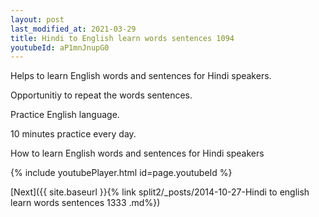 ```yaml
---
layout: post
last_modified_at: 2021-03-29
title: Hindi to English learn words sentences 1094 
youtubeId: aP1mnJnupG0
---
```

 
 
Helps to learn English words and sentences for Hindi speakers.

Opportunitiy to repeat the words sentences. 

Practice English language. 
 
10 minutes practice every day. 
 
How to learn English words and sentences for Hindi speakers 
 
{% include youtubePlayer.html id=page.youtubeId %}
 
 
[Next]({{ site.baseurl }}{% link  split2/_posts/2014-10-27-Hindi to english learn words sentences 1333 .md%})
 
